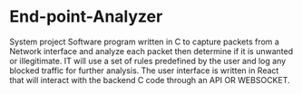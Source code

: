 # End-point-Analyzer
System project
Software program written in C to capture packets from a Network interface and analyze each packet then determine if it is unwanted or illegitimate.
IT will use a set of rules predefined by the user and log any blocked traffic for further analysis.
The user interface is written in React that will interact with the backend C code through an API OR WEBSOCKET.
